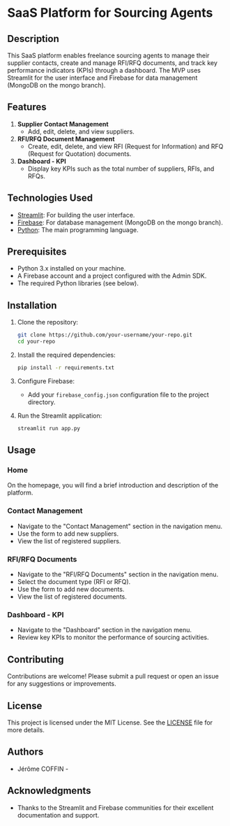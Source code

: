 # SaaS Platform for Sourcing Agents

## Description

This SaaS platform enables freelance sourcing agents to manage their supplier contacts, create and manage RFI/RFQ documents, and track key performance indicators (KPIs) through a dashboard. The MVP uses Streamlit for the user interface and Firebase for data management (MongoDB on the mongo branch).

## Features

1. **Supplier Contact Management**
   - Add, edit, delete, and view suppliers.
2. **RFI/RFQ Document Management**
   - Create, edit, delete, and view RFI (Request for Information) and RFQ (Request for Quotation) documents.
3. **Dashboard - KPI**
   - Display key KPIs such as the total number of suppliers, RFIs, and RFQs.

## Technologies Used

- [Streamlit](https://streamlit.io/): For building the user interface.
- [Firebase](https://firebase.google.com/): For database management (MongoDB on the mongo branch).
- [Python](https://www.python.org/): The main programming language.

## Prerequisites

- Python 3.x installed on your machine.
- A Firebase account and a project configured with the Admin SDK.
- The required Python libraries (see below).

## Installation

1. Clone the repository:

    ```bash
    git clone https://github.com/your-username/your-repo.git
    cd your-repo
    ```

2. Install the required dependencies:

    ```bash
    pip install -r requirements.txt
    ```

3. Configure Firebase:

    - Add your `firebase_config.json` configuration file to the project directory.

4. Run the Streamlit application:

    ```bash
    streamlit run app.py
    ```

## Usage

### Home

On the homepage, you will find a brief introduction and description of the platform.

### Contact Management

- Navigate to the "Contact Management" section in the navigation menu.
- Use the form to add new suppliers.
- View the list of registered suppliers.

### RFI/RFQ Documents

- Navigate to the "RFI/RFQ Documents" section in the navigation menu.
- Select the document type (RFI or RFQ).
- Use the form to add new documents.
- View the list of registered documents.

### Dashboard - KPI

- Navigate to the "Dashboard" section in the navigation menu.
- Review key KPIs to monitor the performance of sourcing activities.

## Contributing

Contributions are welcome! Please submit a pull request or open an issue for any suggestions or improvements.

## License

This project is licensed under the MIT License. See the [LICENSE](LICENSE) file for more details.

## Authors

- Jérôme COFFIN -

## Acknowledgments

- Thanks to the Streamlit and Firebase communities for their excellent documentation and support.

